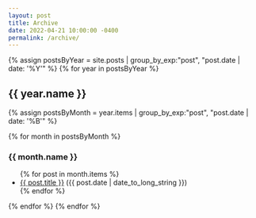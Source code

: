 ```yaml
---
layout: post
title: Archive
date: 2022-04-21 10:00:00 -0400
permalink: /archive/
---
```


<!-- From here: https://stackoverflow.com/questions/19086284/jekyll-liquid-templating-how-to-group-blog-posts-by-year?noredirect=1&lq=1 -->


{% assign postsByYear = site.posts | group_by_exp:"post", "post.date | date: '%Y'" %}
{% for year in postsByYear %}
  <h2> {{ year.name }} </h2>
  {% assign postsByMonth = year.items | group_by_exp:"post", "post.date | date: '%B'" %}

{% for month in postsByMonth %}
### {{ month.name }}
<ul>
  {% for post in month.items %}
    <li>
      <a href="{{ post.url }}">{{ post.title }}</a> ({{ post.date | date_to_long_string }})
      <br>
    </li>
  {% endfor %}
</ul>

{% endfor %}
{% endfor %}
